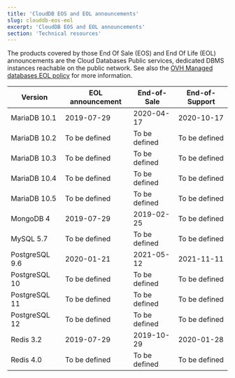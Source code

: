 ```yaml
---
title: 'CloudDB EOS and EOL announcements'
slug: clouddb-eos-eol
excerpt: 'CloudDB EOS and EOL announcements'
section: 'Technical resources'
---
```


The products covered by those End Of Sale (EOS) and End Of Life (EOL) announcements are the Cloud Databases Public services, dedicated DBMS instances reachable on the public network. See also the [OVH Managed databases EOL policy](../eol-policy/guide.en-gb.md) for more information.

|Version|EOL announcement|End-of-Sale|End-of-Support|
|---|---|---|---|
|MariaDB 10.1|2019-07-29|2020-04-17|2020-10-17|
|MariaDB 10.2|To be defined|To be defined|To be defined|
|MariaDB 10.3|To be defined|To be defined|To be defined|
|MariaDB 10.4|To be defined|To be defined|To be defined|
|MariaDB 10.5|To be defined|To be defined|To be defined|
|MongoDB 4|2019-07-29|2019-02-25|To be defined|
|MySQL 5.7|To be defined|To be defined|To be defined|
|PostgreSQL 9.6|2020-01-21|2021-05-12|2021-11-11|
|PostgreSQL 10|To be defined|To be defined|To be defined|
|PostgreSQL 11|To be defined|To be defined|To be defined|
|PostgreSQL 12|To be defined|To be defined|To be defined|
|Redis 3.2|2019-07-29|2019-10-29|2020-01-28|
|Redis 4.0|To be defined|To be defined|To be defined|
